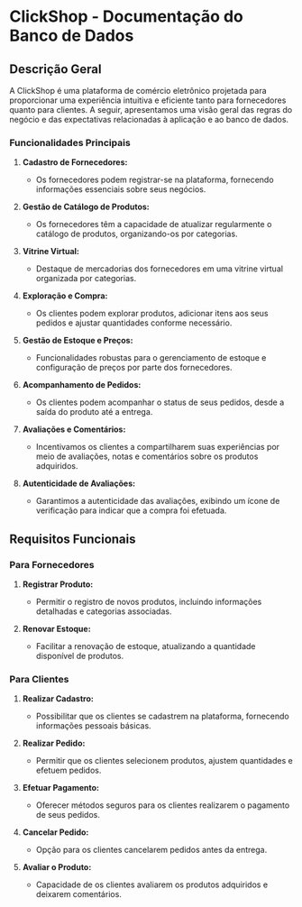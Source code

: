# ClickShop - Documentação do Banco de Dados

## Descrição Geral

A ClickShop é uma plataforma de comércio eletrônico projetada para proporcionar uma experiência intuitiva e eficiente tanto para fornecedores quanto para clientes. A seguir, apresentamos uma visão geral das regras do negócio e das expectativas relacionadas à aplicação e ao banco de dados.

### Funcionalidades Principais

1. **Cadastro de Fornecedores:**
   - Os fornecedores podem registrar-se na plataforma, fornecendo informações essenciais sobre seus negócios.

2. **Gestão de Catálogo de Produtos:**
   - Os fornecedores têm a capacidade de atualizar regularmente o catálogo de produtos, organizando-os por categorias.

3. **Vitrine Virtual:**
   - Destaque de mercadorias dos fornecedores em uma vitrine virtual organizada por categorias.

4. **Exploração e Compra:**
   - Os clientes podem explorar produtos, adicionar itens aos seus pedidos e ajustar quantidades conforme necessário.

5. **Gestão de Estoque e Preços:**
   - Funcionalidades robustas para o gerenciamento de estoque e configuração de preços por parte dos fornecedores.

6. **Acompanhamento de Pedidos:**
   - Os clientes podem acompanhar o status de seus pedidos, desde a saída do produto até a entrega.

7. **Avaliações e Comentários:**
   - Incentivamos os clientes a compartilharem suas experiências por meio de avaliações, notas e comentários sobre os produtos adquiridos.

8. **Autenticidade de Avaliações:**
   - Garantimos a autenticidade das avaliações, exibindo um ícone de verificação para indicar que a compra foi efetuada.

## Requisitos Funcionais

### Para Fornecedores

1. **Registrar Produto:**
   - Permitir o registro de novos produtos, incluindo informações detalhadas e categorias associadas.

2. **Renovar Estoque:**
   - Facilitar a renovação de estoque, atualizando a quantidade disponível de produtos.

### Para Clientes

1. **Realizar Cadastro:**
   - Possibilitar que os clientes se cadastrem na plataforma, fornecendo informações pessoais básicas.

2. **Realizar Pedido:**
   - Permitir que os clientes selecionem produtos, ajustem quantidades e efetuem pedidos.

3. **Efetuar Pagamento:**
   - Oferecer métodos seguros para os clientes realizarem o pagamento de seus pedidos.

4. **Cancelar Pedido:**
   - Opção para os clientes cancelarem pedidos antes da entrega.

5. **Avaliar o Produto:**
   - Capacidade de os clientes avaliarem os produtos adquiridos e deixarem comentários.